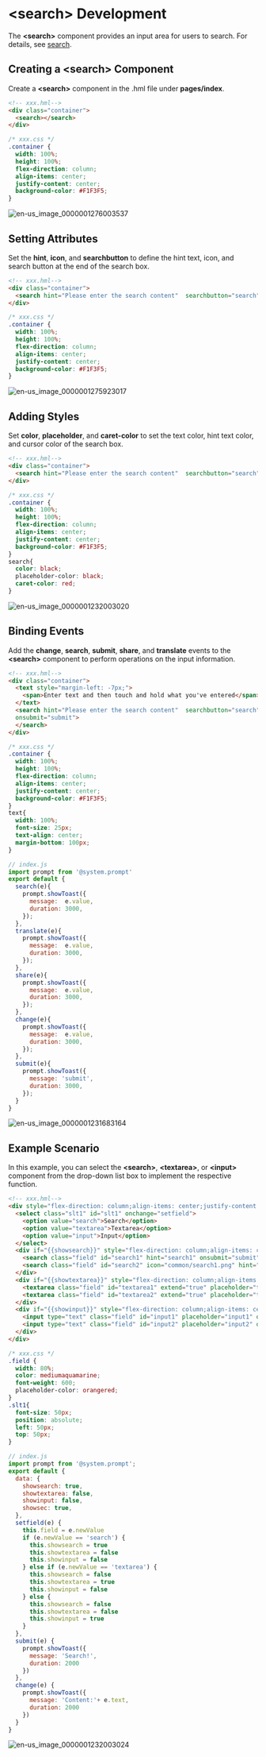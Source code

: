 # &lt;search&gt; Development


The **&lt;search&gt;** component provides an input area for users to search. For details, see [search](../reference/arkui-js/js-components-basic-search.md).


## Creating a &lt;search&gt; Component

Create a **&lt;search&gt;** component in the .hml file under **pages/index**.


```html
<!-- xxx.hml-->
<div class="container">
  <search></search>
</div>
```


```css
/* xxx.css */
.container {
  width: 100%;
  height: 100%;
  flex-direction: column;
  align-items: center;
  justify-content: center;
  background-color: #F1F3F5;
}
```

![en-us_image_0000001276003537](figures/en-us_image_0000001276003537.png)


## Setting Attributes

Set the **hint**, **icon**, and **searchbutton** to define the hint text, icon, and search button at the end of the search box.


```html
<!-- xxx.hml-->
<div class="container">
  <search hint="Please enter the search content"  searchbutton="search" icon="/common/search1.png"></search>
</div>
```


```css
/* xxx.css */
.container {
  width: 100%;
  height: 100%;
  flex-direction: column;
  align-items: center;
  justify-content: center;
  background-color: #F1F3F5;
}
```

![en-us_image_0000001275923017](figures/en-us_image_0000001275923017.png)


## Adding Styles

Set **color**, **placeholder**, and **caret-color** to set the text color, hint text color, and cursor color of the search box.


```html
<!-- xxx.hml-->
<div class="container">
  <search hint="Please enter the search content"  searchbutton="search" ></search>
</div>
```


```css
/* xxx.css */
.container {
  width: 100%;
  height: 100%;
  flex-direction: column;
  align-items: center;
  justify-content: center;
  background-color: #F1F3F5;
}
search{
  color: black;
  placeholder-color: black;
  caret-color: red;
}
```

![en-us_image_0000001232003020](figures/en-us_image_0000001232003020.gif)


## Binding Events

Add the **change**, **search**, **submit**, **share**, and **translate** events to the **&lt;search&gt;** component to perform operations on the input information.


```html
<!-- xxx.hml-->
<div class="container">
  <text style="margin-left: -7px;">
    <span>Enter text and then touch and hold what you've entered</span>
  </text>
  <search hint="Please enter the search content"  searchbutton="search" onsearch="search" onchange="change" ontranslate="translate" onshare="share" 
  onsubmit="submit">
  </search>
</div>
```


```css
/* xxx.css */
.container {
  width: 100%;
  height: 100%;
  flex-direction: column;
  align-items: center;
  justify-content: center;
  background-color: #F1F3F5;
}
text{
  width: 100%;
  font-size: 25px;
  text-align: center;
  margin-bottom: 100px;
}
```


```js
// index.js
import prompt from '@system.prompt'
export default {
  search(e){
    prompt.showToast({
      message:  e.value,
      duration: 3000,
    });
  },
  translate(e){
    prompt.showToast({
      message:  e.value,
      duration: 3000,
    });
  },
  share(e){
    prompt.showToast({
      message:  e.value,
      duration: 3000,
    });
  },
  change(e){
    prompt.showToast({
      message:  e.value,
      duration: 3000,
    });
  },
  submit(e){
    prompt.showToast({
      message: 'submit',
      duration: 3000,
    });
  }
}
```

![en-us_image_0000001231683164](figures/en-us_image_0000001231683164.gif)


## Example Scenario

In this example, you can select the **&lt;search&gt;**, **&lt;textarea&gt;**, or **&lt;input&gt;** component from the drop-down list box to implement the respective function.


```html
<!-- xxx.hml-->
<div style="flex-direction: column;align-items: center;justify-content: center; width: 100%;">
  <select class="slt1" id="slt1" onchange="setfield">
    <option value="search">Search</option>
    <option value="textarea">Textarea</option>
    <option value="input">Input</option>
  </select>
  <div if="{{showsearch}}" style="flex-direction: column;align-items: center;margin-top: 50px;height: 400px;justify-content: space-around;">
    <search class="field" id="search1" hint="search1" onsubmit="submit" onchange="change" ></search>
    <search class="field" id="search2" icon="common/search1.png" hint="search2" show="{{showsec}}" onsubmit="submit" onchange="change" ></search>
  </div>
  <div if="{{showtextarea}}" style="flex-direction: column;align-items: center;margin-top: 50px;height: 400px;justify-content: space-around;">
    <textarea class="field" id="textarea1" extend="true" placeholder="textarea1" onchange="change" ></textarea>
    <textarea class="field" id="textarea2" extend="true" placeholder="textarea2" onchange="change" show="{{showsec}}"></textarea>
  </div>
  <div if="{{showinput}}" style="flex-direction: column;align-items: center;margin-top: 50px;height: 400px;justify-content: space-around;">
    <input type="text" class="field" id="input1" placeholder="input1" onchange="change" ></input>
    <input type="text" class="field" id="input2" placeholder="input2" onchange="change" show="{{showsec}}"></input>
  </div>
</div>
```


```css
/* xxx.css */
.field {
  width: 80%;
  color: mediumaquamarine;
  font-weight: 600;
  placeholder-color: orangered;
}
.slt1{
  font-size: 50px;
  position: absolute;
  left: 50px;
  top: 50px;
}
```


```js
// index.js
import prompt from '@system.prompt';
export default {
  data: {
    showsearch: true,
    showtextarea: false,
    showinput: false,
    showsec: true,
  },
  setfield(e) {
    this.field = e.newValue
    if (e.newValue == 'search') {
      this.showsearch = true
      this.showtextarea = false
      this.showinput = false
    } else if (e.newValue == 'textarea') {
      this.showsearch = false
      this.showtextarea = true
      this.showinput = false
    } else {
      this.showsearch = false
      this.showtextarea = false
      this.showinput = true
    }
  },
  submit(e) {
    prompt.showToast({
      message: 'Search!',
      duration: 2000
    })
  },
  change(e) {
    prompt.showToast({
      message: 'Content:'+ e.text,
      duration: 2000
    })
  }
}
```

![en-us_image_0000001232003024](figures/en-us_image_0000001232003024.gif)
